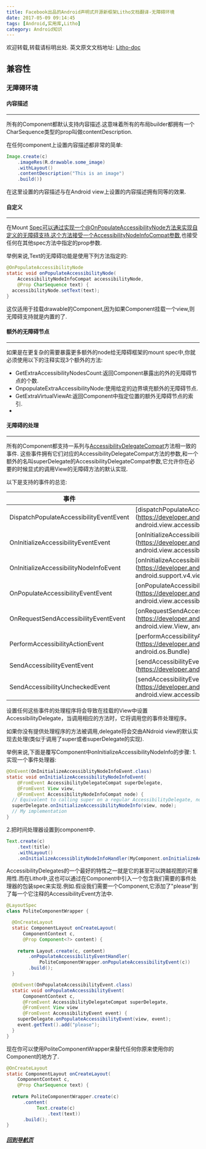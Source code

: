 ```yaml
---
title: Facebook出品的Android声明式开源新框架Litho文档翻译-无障碍环境
date: 2017-05-09 09:14:45
tags: [Android,实用库,Litho]
category: Android知识
---
```


欢迎转载,转载请标明出处.
英文原文文档地址: [Litho-doc](http://fblitho.com/docs/accessibility)
## 兼容性
### 无障碍环境

</p>
</p>

#### 内容描述
---
所有的Component都默认支持内容描述.这意味着所有的布局builder都拥有一个CharSequence类型的prop叫做contentDescription.

在任何component上设置内容描述都非常的简单:

``` java
Image.create(c)
    .imageRes(R.drawable.some_image)
    .withLayout()
    .contentDescription("This is an image")
    .build())
```

在这里设置的内容描述与在Android view上设置的内容描述拥有同等的效果.

</p>
</p>

#### 自定义
---
在Mount Spec可以通过实现一个@OnPopulateAccessibilityNode方法来实现自定义的无障碍支持.这个方法接受一个AccessibilityNodeInfoCompat参数,也接受任何在其他spec方法中指定的prop参数.

举例来说,Text的无障碍功能是使用下列方法指定的:
``` java
@OnPopulateAccessibilityNode
static void onPopulateAccessibilityNode(
    AccessibilityNodeInfoCompat accessibilityNode,
    @Prop CharSequence text) {
  accessibilityNode.setText(text);
}
```

这仅适用于挂载drawable的Component,因为如果Component挂载一个view,则无障碍支持就是内置的了.

</p>
</p>

#### 额外的无障碍节点
---
如果是在更复杂的需要暴露更多额外的node给无障碍框架的mount spec中,你就必须使用以下的注释实现3个额外的方法:
- GetExtraAccessibilityNodesCount:返回Component暴露出的外的无障碍节点的个数.
- OnpopulateExtraAccessibilityNode:使用给定的边界填充额外的无障碍节点.
- GetExtraVirtualViewAt:返回Component中指定位置的额外无障碍节点的索引.
- 
</p>
</p>

#### 无障碍的处理
---
所有的Component都支持一系列与[AccessibilityDelegateCompat](https://developer.android.com/reference/android/support/v4/view/AccessibilityDelegateCompat.html)方法相一致的事件.
这些事件拥有它们对应的AccessibilityDelegateCompat方法的参数,和一个额外的名叫superDelegate的AccessibilityDelegateCompat参数,它允许你在必要的时候显式的调用View的无障碍方法的默认实现.

以下是支持的事件的总览:

| 事件 | ACCESSIBILITYDELEGATE方法 |
| --- | ---- |
| DispatchPopulateAccessibilityEventEvent | [dispatchPopulateAccessibilityEvent](https://developer.android.com/reference/android/support/v4/view/AccessibilityDelegateCompat.html#dispatchPopulateAccessibilityEvent(android.view.View, android.view.accessibility.AccessibilityEvent) |
| OnInitializeAccessibilityEventEvent | [onInitializeAccessibilityEvent](https://developer.android.com/reference/android/support/v4/view/AccessibilityDelegateCompat.html#onInitializeAccessibilityEvent(android.view.View, android.view.accessibility.AccessibilityEvent) |
| OnInitializeAccessibilityNodeInfoEvent | [onInitializeAccessibilityNodeInfo](https://developer.android.com/reference/android/support/v4/view/AccessibilityDelegateCompat.html#onInitializeAccessibilityNodeInfo(android.view.View, android.support.v4.view.accessibility.AccessibilityNodeInfoCompat) |
| OnPopulateAccessibilityEventEvent | [onPopulateAccessibilityEvent](https://developer.android.com/reference/android/support/v4/view/AccessibilityDelegateCompat.html#onPopulateAccessibilityEvent(android.view.View, android.view.accessibility.AccessibilityEvent) |
| OnRequestSendAccessibilityEventEvent | [onRequestSendAccessibilityEvent](https://developer.android.com/reference/android/support/v4/view/AccessibilityDelegateCompat.html#onRequestSendAccessibilityEvent(android.view.ViewGroup, android.view.View, android.view.accessibility.AccessibilityEvent) |
| PerformAccessibilityActionEvent | [performAccessibilityAction](https://developer.android.com/reference/android/support/v4/view/AccessibilityDelegateCompat.html#performAccessibilityAction(android.view.View, int, android.os.Bundle) |
| SendAccessibilityEventEvent | [sendAccessibilityEvent](https://developer.android.com/reference/android/support/v4/view/AccessibilityDelegateCompat.html#sendAccessibilityEvent(android.view.View, int) |
| SendAccessibilityUncheckedEvent | [sendAccessibilityEventUnchecked](https://developer.android.com/reference/android/support/v4/view/AccessibilityDelegateCompat.html#sendAccessibilityEventUnchecked(android.view.View, android.view.accessibility.AccessibilityEvent) |

设置任何这些事件的处理程序将会导致在挂载的View中设置AccessibilityDelegate，当调用相应的方法时，它将调用您的事件处理程序。

如果你没有提供处理程序的方法被调用,delegate将会交由ANdroid view的默认实现去处理(类似于调用了super或者superDelegate的实现).

举例来说,下面是覆写Component中onInitializeAccessibilityNodeInfo的步骤:
1.实现一个事件处理器:
``` java
@OnEvent(OnInitializeAccessiblityNodeInfoEvent.class)
static void onInitializeAccessibilityNodeInfoEvent(
    @FromEvent AccessibilityDelegateCompat superDelegate,
    @FromEvent View view,
    @FromEvent AccessibilityNodeInfoCompat node) {
  // Equivalent to calling super on a regular AccessibilityDelegate, not required
  superDelegate.onInitializeAccessibilityNodeInfo(view, node);
  // My implementation
}
```

2.把时间处理器设置到component中.
``` java
Text.create(c)
    .text(title)
    .withLayout()
    .onInitializeAccessiblityNodeInfoHandler(MyComponent.onInitializeAccessibilityNodeInfoEvent(c))
```

AccessibilityDelegates的一个最好的特性之一就是它的甚至可以跨越视图的可重用性.而在Litho中,这也可以通过在Component中引入一个包含我们需要的事件处理器的包装spec来实现.例如.假设我们需要一个Component,它添加了"please"到了每一个它注释的AccessibilityEvent方法中.

``` java
@LayoutSpec
class PoliteComponentWrapper {

  @OnCreateLayout
  static ComponentLayout onCreateLayout(
      ComponentContext c,
      @Prop Component<?> content) {
      
    return Layout.create(c, content)
        .onPopulateAccessibilityEventHandler(
            PoliteComponentWrapper.onPopulateAccessibilityEvent(c))
        .build();
  }

  @OnEvent(OnPopulateAccessibilityEvent.class)
  static void onPopulateAccessibilityEvent(
      ComponentContext c,
      @FromEvent AccessibilityDelegateCompat superDelegate,
      @FromEvent View view
      @FromEvent AccessibilityEvent event) {
    superDelegate.onPopulateAccessibilityEvent(view, event);
    event.getText().add("please");
  }
}
```

现在你可以使用PoliteComponentWrapper来替代任何你原来使用你的Component的地方了.

``` java
@OnCreateLayout
static ComponentLayout onCreateLayout(
    ComponentContext c,
    @Prop CharSequence text) {
    
  return PoliteComponentWrapper.create(c)
      .content(
           Text.create(c)
               .text(text))
      .build();
}
```

</p>
</p>
</p>
</p>

##### [回到导航页](https://shikieiki.github.io/2017/05/04/Facebook%E5%87%BA%E5%93%81%E7%9A%84Android%E5%A3%B0%E6%98%8E%E5%BC%8F%E5%BC%80%E6%BA%90%E6%96%B0%E6%A1%86%E6%9E%B6Litho%E6%96%87%E6%A1%A3%E7%BF%BB%E8%AF%91-%E6%80%BB%E8%A7%88%E5%92%8C%E5%AF%BC%E8%88%AA/)
</p>
</p>
</p>
</p>